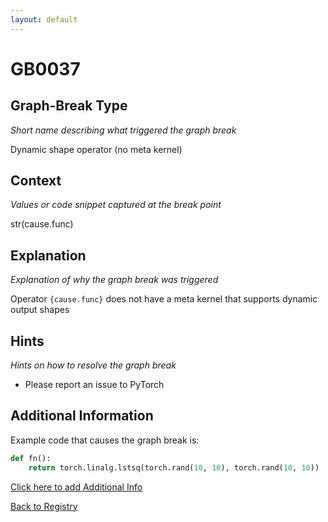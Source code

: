 ```yaml
---
layout: default
---
```

# GB0037

## Graph-Break Type
*Short name describing what triggered the graph break*

Dynamic shape operator (no meta kernel)

## Context
*Values or code snippet captured at the break point*

str(cause.func)

## Explanation
*Explanation of why the graph break was triggered*

Operator `{cause.func}` does not have a meta kernel that supports dynamic output shapes

## Hints
*Hints on how to resolve the graph break*

- Please report an issue to PyTorch


## Additional Information

<!-- ADDITIONAL INFORMATION START - Add custom information below this line -->
Example code that causes the graph break is:
```python
def fn():
    return torch.linalg.lstsq(torch.rand(10, 10), torch.rand(10, 10))
```
<!-- ADDITIONAL INFORMATION END -->


[Click here to add Additional Info](https://github.com/meta-pytorch/compile-graph-break-site/edit/main/docs/gb/gb0037.md)

[Back to Registry](../index.html)
